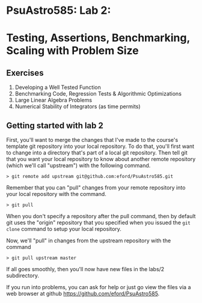 # PsuAstro585:  Lab 2:  
# Testing, Assertions, Benchmarking, Scaling with Problem Size

## Exercises
1.  Developing a Well Tested Function
2.  Benchmarking Code, Regression Tests & Algorithmic Optimizations
3.  Large Linear Algebra Problems
4.  Numerical Stability of Integrators  (as time permits)

## Getting started with lab 2

First, you'll want to merge the changes that I've made to the course's template git repository into your local repository.
To do that, you'll first want to change into a directory that's part of a local git repository.
Then tell git that you want your local repository to know about another remote repository (which we'll call "upstream") with the following command.
```
> git remote add upstream git@github.com:eford/PsuAstro585.git
```

Remember that you can "pull" changes from your remote repository into your local repository with the command.
```
> git pull
```
When you don't specify a repository after the pull command, then by default git uses the "origin" repository that you specified when you issued the `git clone` command to setup your local repository.

Now, we'll "pull" in changes from the upstream repository with the command
```
> git pull upstream master
```

If all goes smoothly, then you'll now have new files in the labs/2 subdirectory.

If you run into problems, you can ask for help or just go view the files via a web browser at github https://github.com/eford/PsuAstro585.  

 
